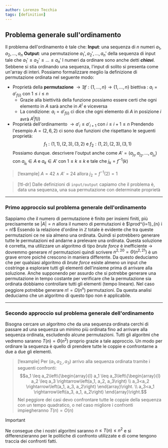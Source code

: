 ```yaml
---
author: Lorenzo Tecchia
tags: [definition]
---
```


## Problema generale sull'ordinamento
Il problema dell'ordinamento è tale che:
**Input**: una sequenza di $n$ numeri $a_{1}, a_{2}, \dots, a_{n}$ 
**Output**: una permutazione $a_{1}', a_{2}', \dots, a_{n}'$  della sequenza di input tale che $a_{1}'\leq a_{2}'\leq \dots \leq a_{n}'$
I numeri da ordinare sono anche detti ***chiavi***. Sebbene si stia ordinando una sequenza, l'input di solito si presenta come un'array di interi.
Possiamo formalizzare meglio la definizione di permutazione ordinata nel seguente modo:
- Proprietà della **permutazione** $\rightarrow \exists f : \{1, \dots, n\} \rightarrow \{1, \dots, n\}$ biettiva : $a_{i}=a'_{f(i)}$ con $1 \leq i \leq n$
	- Grazie alla biettività della funzione possiamo essere certi che ogni elemento in $A$ sarà anche in $A^{I}$ e viceversa
	- La condizione: $a_{i} = a'_{f(i)}$ ci dice che ogni elemento di $A$ in posizione $i$ avrà $A^{I}f(i)$
- Proprietà dell'ordinamento $\rightarrow a'_{i} \leq a'_{i+1}$ con $i \leq i+1 \leq n$
Prendendo l'esempio $A = (2,6,2)$ ci sono due funzioni che rispettano le seguenti proprietà:$$f_1:(1,1),(2,3),(3,2) \text { e } f_2:(1,2),(2,3),(3,1)$$
Possiamo dunque. descrivere l'output anche come $A' = (a_{j_{1}}, a_{j_{2}}, \dots, a_{j_{n}})$ con $a_{j_{k}} \in A$ e $a_{k} \in A'$ con $1 \leq k \leq k$ e tale che $j_{k} = f^{-1}(k)$

>[!example]
> $A = 42 \; \land \; A' = 24$ allora $j_{2}= f^{-1}(2)= 1$

>[!tl-dr]
> Dalle definizioni di `input/output` capiamo che il problema è, data una sequenza, una sua permutazione con determinate proprietà

---
### Primo approccio sul problema generale dell'ordinamento
Sappiamo che il numero di permutazione è finito per insiemi finiti, più precisamente se $|A| = n$ allora il numero di permutazioni è $\prod^{i=1}_{n} i = n!$
Essendo la relazione d'ordine in $\mathbb{Z}$ totale è evidente che tra queste permutazioni ce ne sia almeno una ordinata. Quindi si potrebbero generare tutte le permutazioni ed andarne a prelevare una ordinata.
Questa soluzione è corretta, ma utilizzare un algoritmo di tipo *brute force* è inefficiente $\rightarrow$ dovremmo generare $n!$ permutazioni quindi scrivere $n^{2,20} = \Theta(n^{2,21})$ è un grave errore poiché crescono in maniera differente.
Da questo deduciamo che per qualsiasi algoritmo di *brute force* esiste almeno un input che costringe a esplorare tutti gli elementi dell'insieme prima di arrivare alla soluzione.
Anche supponendo per assurdo che si potrebbe generare una permutazione in tempo costante per verificare che la permutazione sia ordinata dobbiamo controllare tutti gli elementi (tempo lineare). Nel caso peggiore potrebbe generare $n! = \Omega(n^{n})$ permutazioni.
Da questa analisi deduciamo che un algoritmo di questo tipo non è applicabile.

---
### Secondo approccio sul problema generale dell'ordinamento
Bisogna cercare un algoritmo che da una sequenza ordinata cerchi di passare ad una sequenza un minimo più ordinata fino ad arrivare alla sequenza ordinata, escludendo alcune permutazioni. Tutti gli algoritmi che vedremo saranno $T(n) = \Theta(n^{2})$ proprio grazie a tale approccio.
Un modo per ordinare la sequenza è quello di prendere tutte le coppie e confrontarne a due a due gli elementi. 

>[!example]
> Per $(a_{1}, a_{2,}, a_{3})$ arrivo alla sequenza ordinata tramite i seguenti confronti:$$a_1 \leq a_2\left\{\begin{array}{l}
a_1 \leq a_3\left\{\begin{array}{l}
a_2 \leq a_3 \rightarrow\left(a_1, a_2, a_3\right) \\
a_3<a_2 \rightarrow\left(a_1, a_3, a_2\right)
\end{array}\right. \\
a_3<a_1 \rightarrow\left(a_3, a_1, a_2\right)
\end{array}\right.$$
> Nel peggiore dei casi devo confrontare tutte le coppie della sequenza con un tempo quadratico, o nel caso migliore i confronti impiegheranno $T(n) = O(n)$

>[!important]
> Ne consegue che i nostri algoritmi saranno $n \leq T(n) \leq n^{2}$ e si differenzieranno per le politiche di confronto utilizzate e di come tengono traccia dei confronti fatti.